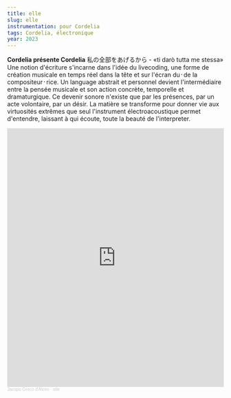 ```yaml
---
title: elle
slug: elle
instrumentation: pour Cordelia
tags: Cordelia, électronique
year: 2023
---
```

**Cordelia présente Cordelia**
私の全部をあげるから - «ti darò tutta me stessa»
Une notion d'écriture s'incarne dans l'idée du livecoding, une forme de création musicale en temps réel dans la tête et sur l'écran du᛫de la compositeur᛫rice. Un language abstrait et personnel devient l'intermédiaire entre la pensée musicale et son action concrète, temporelle et dramaturgique. Ce devenir sonore n'existe que par les présences, par un acte volontaire, par un désir. La matière se transforme pour donner vie aux virtuosités extrêmes que seul l'instrument électroacoustique permet d'entendre, laissant à qui écoute, toute la beauté de l'interpreter.

<iframe width="100%" height="600" scrolling="no" frameborder="no" allow="autoplay" src="https://w.soundcloud.com/player/?url=https%3A//api.soundcloud.com/playlists/1674716547&color=%23f10000&auto_play=false&hide_related=false&show_comments=true&show_user=true&show_reposts=false&show_teaser=true&visual=true"></iframe><div style="font-size: 10px; color: #cccccc;line-break: anywhere;word-break: normal;overflow: hidden;white-space: nowrap;text-overflow: ellipsis; font-family: Interstate,Lucida Grande,Lucida Sans Unicode,Lucida Sans,Garuda,Verdana,Tahoma,sans-serif;font-weight: 100;"><a href="https://soundcloud.com/jacopogrecodalceo" title="Jacopo Greco d&#x27;Alceo" target="_blank" style="color: #cccccc; text-decoration: none;">Jacopo Greco d&#x27;Alceo</a> · <a href="https://soundcloud.com/jacopogrecodalceo/sets/elle" title="elle" target="_blank" style="color: #cccccc; text-decoration: none;">elle</a></div>